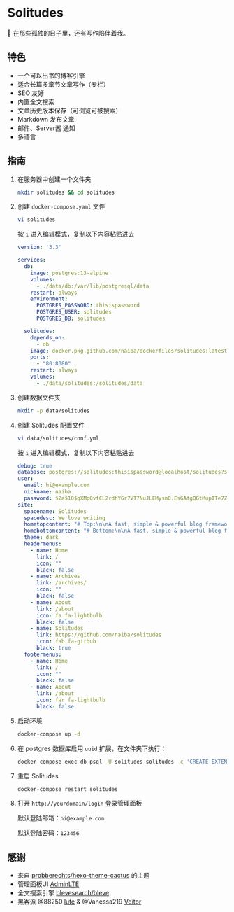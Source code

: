 # Solitudes

:smoking: 在那些孤独的日子里，还有写作陪伴着我。

## 特色

- 一个可以出书的博客引擎
- 适合长篇多章节文章写作（专栏）
- SEO 友好
- 内置全文搜索
- 文章历史版本保存（可浏览可被搜索）
- Markdown 发布文章
- 邮件、Server酱 通知
- 多语言

## 指南

1. 在服务器中创建一个文件夹

    ```sh
    mkdir solitudes && cd solitudes
    ```

2. 创建 `docker-compose.yaml` 文件

    ```sh
    vi solitudes
    ```
    按 `i` 进入编辑模式，复制以下内容粘贴进去
    ```yaml
    version: '3.3'

    services:
      db:
        image: postgres:13-alpine
        volumes:
          - ./data/db:/var/lib/postgresql/data
        restart: always
        environment:
          POSTGRES_PASSWORD: thisispassword
          POSTGRES_USER: solitudes
          POSTGRES_DB: solitudes

      solitudes:
        depends_on:
          - db
        image: docker.pkg.github.com/naiba/dockerfiles/solitudes:latest
        ports:
          - "80:8080"
        restart: always
        volumes:
          - ./data/solitudes:/solitudes/data
    ```
    
2. 创建数据文件夹
    ```sh
    mkdir -p data/solitudes
    ```
    
4. 创建 Solitudes 配置文件

    ```sh
    vi data/solitudes/conf.yml
    ```

    按 `i` 进入编辑模式，复制以下内容粘贴进去

    ```yaml
    debug: true
    database: postgres://solitudes:thisispassword@localhost/solitudes?sslmode=disable
    user:
      email: hi@example.com
      nickname: naiba
      password: $2a$10$qXMp0vfCL2rdhYGr7VT7NuJLEMysmO.EsGAfgQGtMupITe7ZNbi86
    site:
      spacename: Solitudes
      spacedesc: We love writing
      hometopcontent: "# Top:\n\nA fast, simple & powerful blog framework \U0001F44D\n"
      homebottomcontent: "# Bottom:\n\nA fast, simple & powerful blog framework \U0001F44D\n"
      theme: dark
      headermenus:
        - name: Home
          link: /
          icon: ""
          black: false
        - name: Archives
          link: /archives/
          icon: ""
          black: false
        - name: About
          link: /about
          icon: fa fa-lightbulb
          black: false
        - name: Solitudes
          link: https://github.com/naiba/solitudes
          icon: fab fa-github
          black: true
      footermenus:
        - name: Home
          link: /
          icon: ""
          black: false
        - name: About
          link: /about
          icon: far fa-lightbulb
          black: false
    ```

5. 启动环境

    ```sh
    docker-compose up -d
    ```

6. 在 postgres 数据库启用 `uuid` 扩展，在文件夹下执行：

    ```sh
    docker-compose exec db psql -U solitudes solitudes -c 'CREATE EXTENSION IF NOT EXISTS "uuid-ossp";'
    ```

7. 重启 Solitudes

    ```sh
    docker-compose restart solitudes
    ```

8. 打开 `http://yourdomain/login` 登录管理面板

    默认登陆邮箱：`hi@example.com`

    默认登陆密码：`123456`

## 感谢

- 来自 [probberechts/hexo-theme-cactus](https://github.com/probberechts/hexo-theme-cactus) 的主题
- 管理面板UI [AdminLTE](https://adminlte.io/)
- 全文搜索引擎 [blevesearch/bleve](https://github.com/blevesearch/bleve)
- 黑客派 @88250 [lute](https://github.com/88250/lute) & @Vanessa219 [Vditor](https://github.com/Vanessa219/vditor)
